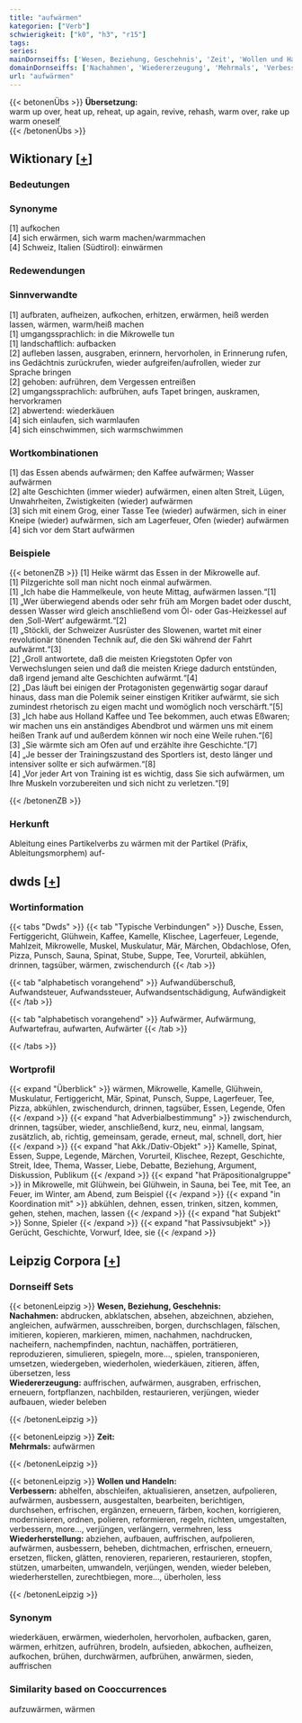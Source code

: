 ```yaml
---
title: "aufwärmen"
kategorien: ["Verb"]
schwierigkeit: ["k0", "h3", "r15"]
tags:
series:
mainDornseiffs: ['Wesen, Beziehung, Geschehnis', 'Zeit', 'Wollen und Handeln']
domainDornseiffs: ['Nachahmen', 'Wiedererzeugung', 'Mehrmals', 'Verbessern', 'Wiederherstellung']
url: "aufwärmen"
---
```


{{< betonenÜbs >}}
**Übersetzung:**  
warm up over, heat up, reheat, up again, revive, rehash, warm over, rake up  
warm oneself  
{{< /betonenÜbs >}}

## Wiktionary [[+](https://de.wiktionary.org/wiki/aufwärmen)]

### Bedeutungen

### Synonyme
[1] aufkochen  
[4] sich erwärmen, sich warm machen/warmmachen  
[4] Schweiz, Italien (Südtirol): einwärmen  

### Redewendungen

### Sinnverwandte
[1] aufbraten, aufheizen, aufkochen, erhitzen, erwärmen, heiß werden lassen, wärmen, warm/heiß machen  
[1] umgangssprachlich: in die Mikrowelle tun  
[1] landschaftlich: aufbacken  
[2] aufleben lassen, ausgraben, erinnern, hervorholen, in Erinnerung rufen, ins Gedächtnis zurückrufen, wieder aufgreifen/aufrollen, wieder zur Sprache bringen  
[2] gehoben: aufrühren, dem Vergessen entreißen  
[2] umgangssprachlich: aufbrühen, aufs Tapet bringen, auskramen, hervorkramen  
[2] abwertend: wiederkäuen  
[4] sich einlaufen, sich warmlaufen  
[4] sich einschwimmen, sich warmschwimmen  

### Wortkombinationen
[1] das Essen abends aufwärmen; den Kaffee aufwärmen; Wasser aufwärmen  
[2] alte Geschichten (immer wieder) aufwärmen, einen alten Streit, Lügen, Unwahrheiten, Zwistigkeiten (wieder) aufwärmen  
[3] sich mit einem Grog, einer Tasse Tee (wieder) aufwärmen, sich in einer Kneipe (wieder) aufwärmen, sich am Lagerfeuer, Ofen (wieder) aufwärmen  
[4] sich vor dem Start aufwärmen  

### Beispiele
{{< betonenZB >}}
[1] Heike wärmt das Essen in der Mikrowelle auf.  
[1] Pilzgerichte soll man nicht noch einmal aufwärmen.  
[1] „Ich habe die Hammelkeule, von heute Mittag, aufwärmen lassen.“[1]  
[1] „Wer überwiegend abends oder sehr früh am Morgen badet oder duscht, dessen Wasser wird gleich anschließend vom Öl- oder Gas-Heizkessel auf den ‚Soll-Wert‘ aufgewärmt.“[2]  
[1] „Stöckli, der Schweizer Ausrüster des Slowenen, wartet mit einer revolutionär tönenden Technik auf, die den Ski während der Fahrt aufwärmt.“[3]  
[2] „Groll antwortete, daß die meisten Kriegstoten Opfer von Verwechslungen seien und daß die meisten Kriege dadurch entstünden, daß irgend jemand alte Geschichten aufwärmt.“[4]  
[2] „Das läuft bei einigen der Protagonisten gegenwärtig sogar darauf hinaus, dass man die Polemik seiner einstigen Kritiker aufwärmt, sie sich zumindest rhetorisch zu eigen macht und womöglich noch verschärft.“[5]  
[3] „Ich habe aus Holland Kaffee und Tee bekommen, auch etwas Eßwaren; wir machen uns ein anständiges Abendbrot und wärmen uns mit einem heißen Trank auf und außerdem können wir noch eine Weile ruhen.“[6]  
[3] „Sie wärmte sich am Ofen auf und erzählte ihre Geschichte.“[7]  
[4] „Je besser der Trainingszustand des Sportlers ist, desto länger und intensiver sollte er sich aufwärmen.“[8]  
[4] „Vor jeder Art von Training ist es wichtig, dass Sie sich aufwärmen, um Ihre Muskeln vorzubereiten und sich nicht zu verletzen.“[9]  

{{< /betonenZB >}}
### Herkunft
Ableitung eines Partikelverbs zu wärmen mit der Partikel (Präfix, Ableitungsmorphem) auf-  



## dwds [[+](https://www.dwds.de/wb/aufwärmen)]

### Wortinformation
{{< tabs "Dwds" >}}
{{< tab "Typische Verbindungen" >}}
Dusche, Essen, Fertiggericht, Glühwein, Kaffee, Kamelle, Klischee, Lagerfeuer, Legende, Mahlzeit, Mikrowelle, Muskel, Muskulatur, Mär, Märchen, Obdachlose, Ofen, Pizza, Punsch, Sauna, Spinat, Stube, Suppe, Tee, Vorurteil, abkühlen, drinnen, tagsüber, wärmen, zwischendurch
{{< /tab >}}

{{< tab "alphabetisch vorangehend" >}}
Aufwandüberschuß, Aufwandsteuer, Aufwandssteuer, Aufwandsentschädigung, Aufwändigkeit
{{< /tab >}}

{{< tab "alphabetisch vorangehend" >}}
Aufwärmer, Aufwärmung, Aufwartefrau, aufwarten, Aufwärter
{{< /tab >}}

{{< /tabs >}}

### Wortprofil
{{< expand "Überblick" >}} wärmen, Mikrowelle, Kamelle, Glühwein, Muskulatur, Fertiggericht, Mär, Spinat, Punsch, Suppe, Lagerfeuer, Tee, Pizza, abkühlen, zwischendurch, drinnen, tagsüber, Essen, Legende, Ofen {{< /expand >}}
{{< expand "hat Adverbialbestimmung" >}} zwischendurch, drinnen, tagsüber, wieder, anschließend, kurz, neu, einmal, langsam, zusätzlich, ab, richtig, gemeinsam, gerade, erneut, mal, schnell, dort, hier {{< /expand >}}
{{< expand "hat Akk./Dativ-Objekt" >}} Kamelle, Spinat, Essen, Suppe, Legende, Märchen, Vorurteil, Klischee, Rezept, Geschichte, Streit, Idee, Thema, Wasser, Liebe, Debatte, Beziehung, Argument, Diskussion, Publikum {{< /expand >}}
{{< expand "hat Präpositionalgruppe" >}} in Mikrowelle, mit Glühwein, bei Glühwein, in Sauna, bei Tee, mit Tee, an Feuer, im Winter, am Abend, zum Beispiel {{< /expand >}}
{{< expand "in Koordination mit" >}} abkühlen, dehnen, essen, trinken, sitzen, kommen, gehen, stehen, machen, lassen {{< /expand >}}
{{< expand "hat Subjekt" >}} Sonne, Spieler {{< /expand >}}
{{< expand "hat Passivsubjekt" >}} Gerücht, Geschichte, Vorwurf, Idee, sie {{< /expand >}}

## Leipzig Corpora [[+](https://corpora.uni-leipzig.de/en/res?word=aufwärmen&corpusId=deu_newscrawl-public_2018)]

### Dornseiff Sets
{{< betonenLeipzig >}}
**Wesen, Beziehung, Geschehnis:**  
**Nachahmen:** abdrucken, abklatschen, absehen, abzeichnen, abziehen, angleichen, aufwärmen, ausschreiben, borgen, durchschlagen, fälschen, imitieren, kopieren, markieren, mimen, nachahmen, nachdrucken, nacheifern, nachempfinden, nachtun, nachäffen, porträtieren, reproduzieren, simulieren, spiegeln, more..., spielen, transponieren, umsetzen, wiedergeben, wiederholen, wiederkäuen, zitieren, äffen, übersetzen, less  
**Wiedererzeugung:** auffrischen, aufwärmen, ausgraben, erfrischen, erneuern, fortpflanzen, nachbilden, restaurieren, verjüngen, wieder aufbauen, wieder beleben  

{{< /betonenLeipzig >}}


{{< betonenLeipzig >}}
**Zeit:**  
**Mehrmals:** aufwärmen  

{{< /betonenLeipzig >}}


{{< betonenLeipzig >}}
**Wollen und Handeln:**  
**Verbessern:** abhelfen, abschleifen, aktualisieren, ansetzen, aufpolieren, aufwärmen, ausbessern, ausgestalten, bearbeiten, berichtigen, durchsehen, erfrischen, ergänzen, erneuern, färben, kochen, korrigieren, modernisieren, ordnen, polieren, reformieren, regeln, richten, umgestalten, verbessern, more..., verjüngen, verlängern, vermehren, less  
**Wiederherstellung:** abziehen, aufbauen, auffrischen, aufpolieren, aufwärmen, ausbessern, beheben, dichtmachen, erfrischen, erneuern, ersetzen, flicken, glätten, renovieren, reparieren, restaurieren, stopfen, stützen, umarbeiten, umwandeln, verjüngen, wenden, wieder beleben, wiederherstellen, zurechtbiegen, more..., überholen, less  

{{< /betonenLeipzig >}}

### Synonym
wiederkäuen, erwärmen, wiederholen, hervorholen, aufbacken, garen, wärmen, erhitzen, aufrühren, brodeln, aufsieden, abkochen, aufheizen, aufkochen, brühen, durchwärmen, aufbrühen, anwärmen, sieden, auffrischen


### Similarity based on Cooccurrences
aufzuwärmen, wärmen


